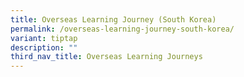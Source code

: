 ```yaml
---
title: Overseas Learning Journey (South Korea)
permalink: /overseas-learning-journey-south-korea/
variant: tiptap
description: ""
third_nav_title: Overseas Learning Journeys
---
```

